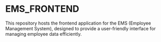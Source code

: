 # EMS_FRONTEND
This repository hosts the frontend application for the EMS (Employee Management System), designed to provide a user-friendly interface for managing employee data efficiently.
